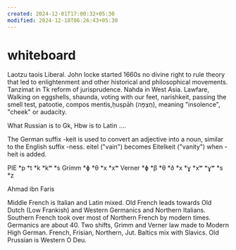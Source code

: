 ```yaml
---
created: 2024-12-01T17:00:32+05:30
modified: 2024-12-18T06:26:43+05:30
---
```


# whiteboard

Laotzu taois Liberal. John locke started 1660s no divine right to rule theory that led to enlightenment and other historical and philosophical movements. Tanzimat in Tk reform of jurisprudence. Nahda in West Asia.
Lawfare, Walking on eggshells, shaunda, voting with our feet, narishkeit, passing the smell test, patootie, compos mentis,ḥuṣpāh (חֻצְפָּה), meaning "insolence", "cheek" or audacity.

What Russian is to Gk, Hbw is to Latin
....

The German suffix -keit is used to convert an adjective into a noun, similar to the English suffix -ness. eitel ("vain") becomes Eitelkeit ("vanity") when -heit is added.

PIE	*p	*t	*k	*kʷ	*s
Grimm	*ɸ	*θ	*x	*xʷ
Verner	*ɸ	*β	*θ	*ð	*x	*ɣ	*xʷ	*ɣʷ	*s	*z

Ahmad ibn Faris

Middle French is Italian and Latin mixed. Old French leads towards Old Dutch (Low Frankish) and Western Germanics and Northern Italians. Southern French took over most of Northern French by modern times.
Germanics are about 40. Two shifts, Grimm and Verner law made to Modern High German. French, Frisian, Northern, Jut.
Baltics mix with Slavics. Old Prussian is Western O Deu.
